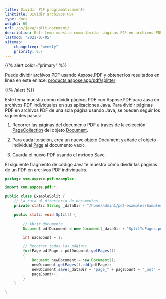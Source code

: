 ```yaml
---
title: Dividir PDF programáticamente
linktitle: Dividir archivos PDF
type: docs
weight: 60
url: /es/java/split-document/
description: Este tema muestra cómo dividir páginas PDF en archivos PDF individuales en sus aplicaciones Java.
lastmod: "2021-06-05"
sitemap:
    changefreq: "weekly"
    priority: 0.7
---
```


{{% alert color="primary" %}}

Puede dividir archivos PDF usando Aspose.PDF y obtener los resultados en línea en este enlace: [products.aspose.app/pdf/splitter](https://products.aspose.app/pdf/splitter)

{{% /alert %}}

Este tema muestra cómo dividir páginas PDF con Aspose.PDF para Java en archivos PDF individuales en sus aplicaciones Java. Para dividir páginas PDF en archivos PDF de una sola página usando Java, se pueden seguir los siguientes pasos:

1. Recorrer las páginas del documento PDF a través de la colección [PageCollection](https://reference.aspose.com/pdf/java/com.aspose.pdf.class-use/pagecollection) del objeto [Document](https://reference.aspose.com/pdf/java/com.aspose.pdf/Document).

1. Para cada iteración, crea un nuevo objeto Document y añade el objeto individual [Page](https://reference.aspose.com/pdf/java/com.aspose.pdf/Page) al documento vacío.
1. Guarda el nuevo PDF usando el método Save.

El siguiente fragmento de código Java te muestra cómo dividir las páginas de un PDF en archivos PDF individuales.

```java
package com.aspose.pdf.examples;

import com.aspose.pdf.*;

public class ExampleSplit {
    // La ruta al directorio de documentos.
    private static String _dataDir = "/home/admin1/pdf-examples/Samples/";

    public static void Split() {
        
        // Abrir documento
        Document pdfDocument = new Document(_dataDir + "SplitToPages.pdf");

        int pageCount = 1;

        // Recorrer todas las páginas
        for(Page pdfPage : pdfDocument.getPages())
        {
            Document newDocument = new Document();
            newDocument.getPages().add(pdfPage);
            newDocument.save(_dataDir + "page_" + pageCount + "_out" + ".pdf");
            pageCount++;
        }
    }

}
```
